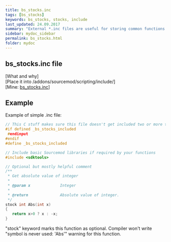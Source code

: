 ```yaml
---
title: bs_stocks.inc
tags: [bs_stocks]
keywords: bs_stocks, stocks, include
last_updated: 24.09.2017
summary: "External *.inc files are useful for storing common functions and simplifying plugin's code"
sidebar: mydoc_sidebar
permalink: bs_stocks.html
folder: mydoc
---
```


## bs_stocks.inc file

[What and why]<br>
[Place it into /addons/sourcemod/scripting/include/]<br>
[Mine: <a href="https://github.com/DiretideCandy/Blade-Symphony-Plugin-Examples/blob/master/addons/sourcemod/scripting/include/bs_stocks.inc">bs_stocks.inc</a>]

## Example

Example of simple .inc file:

```c
// This C stuff makes sure this file doesn't get included two or more times
#if defined _bs_stocks_included
 #endinput
#endif
#define _bs_stocks_included

// Include basic Sourcemod libraries if required by your functions
#include <sdktools>

// Optional but mostly helpful comment
/**
 * Get absolute value of integer
 *
 * @param x				Integer
 *
 * @return				Absolute value of integer. 
 */
stock int Abs(int x)
{
   return x>0 ? x : -x;
}
```

"stock" keyword marks this function as optional. Compiler won't write "symbol is never used: 'Abs'" warning for this function.
